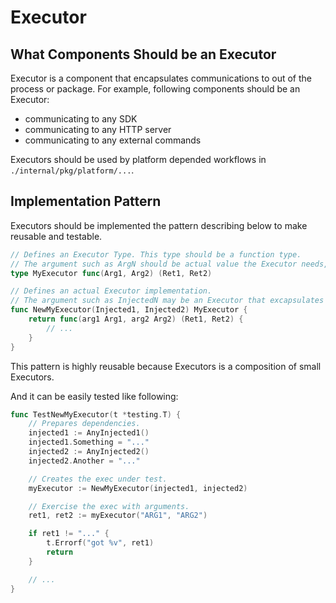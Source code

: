 Executor
=======



What Components Should be an Executor
-------------------------------------

Executor is a component that encapsulates communications to out of the process or package.
For example, following components should be an Executor:

- communicating to any SDK
- communicating to any HTTP server
- communicating to any external commands

Executors should be used by platform depended workflows in `./internal/pkg/platform/...`.



Implementation Pattern
----------------------

Executors should be implemented the pattern describing below to make reusable and testable.

```go
// Defines an Executor Type. This type should be a function type.
// The argument such as ArgN should be actual value the Executor needs, and should not be an other Executor.
type MyExecutor func(Arg1, Arg2) (Ret1, Ret2)

// Defines an actual Executor implementation.
// The argument such as InjectedN may be an Executor that excapsulates complex workflow.
func NewMyExecutor(Injected1, Injected2) MyExecutor {
	return func(arg1 Arg1, arg2 Arg2) (Ret1, Ret2) {
		// ...
	}
}
```

This pattern is highly reusable because Executors is a composition of small Executors.

And it can be easily tested like following:

```go
func TestNewMyExecutor(t *testing.T) {
	// Prepares dependencies.
	injected1 := AnyInjected1()
	injected1.Something = "..."
	injected2 := AnyInjected2()
	injected2.Another = "..."

	// Creates the exec under test.
	myExecutor := NewMyExecutor(injected1, injected2)

	// Exercise the exec with arguments.
	ret1, ret2 := myExecutor("ARG1", "ARG2")

	if ret1 != "..." {
		t.Errorf("got %v", ret1)
		return
	}

	// ...
}
```
